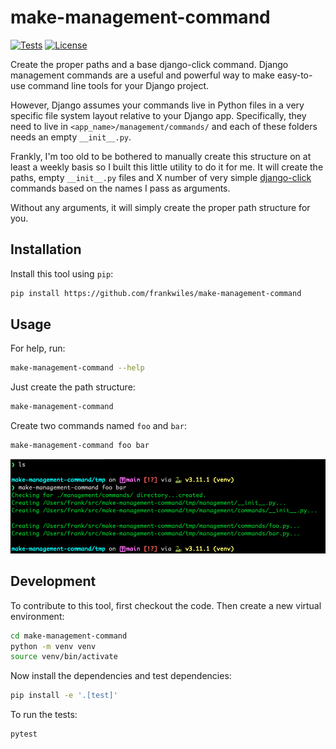 # make-management-command

[![Tests](https://github.com/frankwiles/make-management-command/actions/workflows/test.yml/badge.svg)](https://github.com/frankwiles/make-management-command/actions/workflows/test.yml)
[![License](https://img.shields.io/badge/license-bsd-3.svg)](https://github.com/frankwiles/make-management-command/blob/master/LICENSE)

Create the proper paths and a base django-click command.  Django management commands are a
useful and powerful way to make easy-to-use command line tools for your Django project.

However, Django assumes your commands live in Python files in a very specific file system
layout relative to your Django app.  Specifically, they need to live in `<app_name>/management/commands/`
and each of these folders needs an empty `__init__.py`.

Frankly, I'm too old to be bothered to manually create this structure on at least a weekly basis so
I built this little utility to do it for me.  It will create the paths, empty `__init__.py` files and
X number of very simple [django-click](https://pypi.org/project/django-click/) commands based on the names I pass as arguments.

Without any arguments, it will simply create the proper path structure for you.

## Installation

Install this tool using `pip`:
```bash
pip install https://github.com/frankwiles/make-management-command
```
## Usage

For help, run:
```bash
make-management-command --help
```

Just create the path structure:
```bash
make-management-command
```

Create two commands named `foo` and `bar`:
```bash
make-management-command foo bar
```

![Screenshot of creating two django management commands](/images/example.png)

## Development

To contribute to this tool, first checkout the code. Then create a new virtual environment:

```bash
cd make-management-command
python -m venv venv
source venv/bin/activate
```

Now install the dependencies and test dependencies:

```bash
pip install -e '.[test]'
```

To run the tests:

```bash
pytest
```
